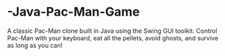 # -Java-Pac-Man-Game
A classic Pac-Man clone built in Java using the Swing GUI toolkit. Control Pac-Man with your keyboard, eat all the pellets, avoid ghosts, and survive as long as you can!
